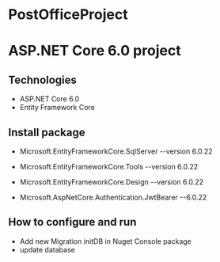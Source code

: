 # PostOfficeProject
# ASP.NET Core 6.0 project

## Technologies

- ASP.NET Core 6.0
- Entity Framework Core
## Install package
- Microsoft.EntityFrameworkCore.SqlServer --version 6.0.22
- Microsoft.EntityFrameworkCore.Tools --version 6.0.22
- Microsoft.EntityFrameworkCore.Design --version 6.0.22


- Microsoft.AspNetCore.Authentication.JwtBearer --6.0.22

## How to configure and run
- Add new Migration initDB in Nuget Console package
- update database
  
